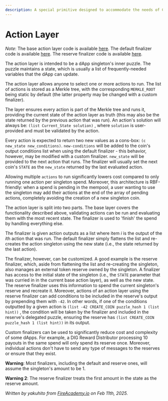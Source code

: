 ```yaml
---
description: A special primitive designed to accommodate the needs of Chia dApps
---
```


# Action Layer

_Note_: The base action layer code is available [here](https://github.com/Yakuhito/slot-machine/blob/master/puzzles/singleton/action.clsp). The default finalizer code is available [here](https://github.com/Yakuhito/slot-machine/blob/master/puzzles/singleton/finalizer.clsp). The reserve finalizer code is available [here](https://github.com/Yakuhito/slot-machine/blob/master/puzzles/singleton/reserve_finalizer.clsp).

The action layer is intended to be a dApp singleton's inner puzzle. The puzzle maintains a state, which is usually a list of frequently-needed variables that the dApp can update.

The action layer allows anyone to select one or more actions to run. The list of actions is stored as a Merkle tree, with the corresponding `MERKLE_ROOT` being static by default (the latter property may be changed with a custom finalizer).

The layer ensures every action is part of the Merkle tree and runs it, providing the current state of the action layer as truth (this may also be the state returned by the previous action that was run). An action's solution will always be: `(list Current_State solution)` , where `solution` is user-provided and must be validated by the action.

Every action is expected to return two new values as a cons-box: `(c new_state new_conditions)`. `new-conditions` will be added to the coin's output conditions list when using the default finalizer - this behavior, however, may be modified with a custom finalizer. `new_state` will be provided to the next action that runs. The finalizer will usually set the next coin's `STATE` as the `new_state`  returned by the last evaluated action.

Allowing multiple `actions` to run significantly lowers cost compared to only running one action per singleton spend. Moreover, this architecture is RBF-friendly: when a spend is pending in the mempool, a user wanting to use the singleton may add their actions at the end of the array of pending actions, completely avoiding the creation of a new singleton coin.

The action layer is split into two parts. The base layer covers the functionality described above, validating actions can be run and evaluating them with the most recent state. The finalizer is used to 'finish' the spend by handling everything else.

The finalizer is given action outputs as a list where item _i_ is the output of the _&#x69;_&#x74;h action that was run. The default finalizer simply flattens the list and re-creates the action singleton using the new state (i.e., the state returned by the last action).

The finalizer, however, can be customized. A good example is the reserve finalizer, which, aside from flattening the list and re-creating the singleton, also manages an external token reserve owned by the singleton. A finalizer has access to the initial state of the singleton (i.e., the `STATE`  parameter that was curried in in the current base action layer), as well as the new state. The reserve finalizer uses this information to spend the current singleton's reserve and recreate it. Moreover, actions of an action layer using the reserve finalizer can add conditions to be included in the reserve's output by prepending them with `-42`. In other words, if one of the conditions outputted by a given action is `(list -42 CREATE_COIN puzzle_hash 1 (list hint))` , the condition will be taken by the finalizer and included in the reserve's delegated puzzle, ensuring the reserve has `(list CREATE_COIN puzzle_hash 1 (list hint))` in its output.

Custom finalizers can be used to significantly reduce cost and complexity of some dApps. For example, a DIG Reward Distributor processing 10 payouts in the same spend will only spend its reserve once. Moreover, individual actions don't have to send any type of messages to the reserves or ensure that they exist.

**Warning**: Most finalizers, including the default and reserve ones, will assume the singleton's amount to be 1.

**Warning 2**: The reserve finalizer treats the first amount in the state as the reserve amount.

_Written by yakuhito from_ [_FireAcademy.io_](https://fireacademy.io/) _on Feb 11th, 2025._
